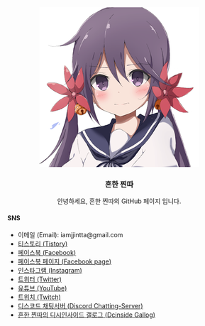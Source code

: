 
<div align="center">
  <a href="https://github.com/iam-jjintta/">
    <img src="./profile/Profile-iamjjintta.png">
  </a>
  <h3>흔한 찐따</h3>
  <p>
    안녕하세요, 흔한 찐따의 GitHub 페이지 입니다.
  </p>
</div>
<div>
  <h4>SNS</h4>
  <ul>
    <li>
      이메일 (Email): iamjjintta@gmail.com
    </li>
    <li>
      <a href="https://iamjjintta.tistory.com/">티스토리 (Tistory)</a>
    </li>
    <li>
      <a href="https://www.facebook.com/iamjjintta/">페이스북 (Facebook)</a>
    </li>
    <li>
      <a href="https://www.facebook.com/CommonLoser/">페이스북 페이지 (Facebook page)</a>
    </li>
    <li>
      <a href="https://www.instagram.com/iamjjintta/">인스타그램 (Instagram)</a>
    </li>
    <li>
      <a href="https://twitter.com/iam_jjintta/">트위터 (Twitter)</a>
    </li>
    <li>
      <a href="https://www.youtube.com/channel/UChtDaJWzbZwZKWrdhaqhIGg">유튜브 (YouTube)</a>
    </li>
    <li>
      <a href="https://www.twitch.tv/iamjjintta">트위치 (Twitch)</a>
    </li>
    <li>
      <a href="https://discord.com/invite/kwRhwXPb7u">디스코드 채팅서버 (Discord Chatting-Server)</a>
    </li>
    <li>
      <a href="https://gallog.dcinside.com/iamjjintta">흔한 찐따의 디시인사이드 갤로그 (Dcinside Gallog)</a>
    </li>
  </ul>
</div>


<!---
- 👋 Hi, I’m @iam-jjintta
- 👀 I’m interested in ...
- 🌱 I’m currently learning ...
- 💞️ I’m looking to collaborate on ...
- 📫 How to reach me ...
--->

<!---
iam-jjintta/iam-jjintta is a ✨ special ✨ repository because its `README.md` (this file) appears on your GitHub profile.
You can click the Preview link to take a look at your changes.
--->

<!---
Joined GitHub on February 20, 2022
-->
